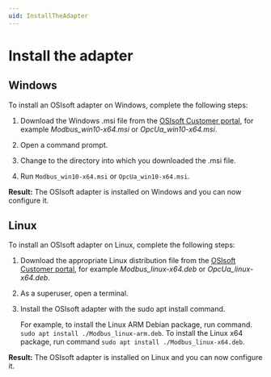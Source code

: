 ```yaml
---
uid: InstallTheAdapter
---
```


# Install the adapter

## Windows

To install an OSIsoft adapter on Windows, complete the following steps:

1. Download the Windows .msi file from the [OSIsoft Customer portal](https://customers.osisoft.com/s/products), for example _Modbus_win10-x64.msi_ or _OpcUa_win10-x64.msi_.

2. Open a command prompt.

3. Change to the directory into which you downloaded the .msi file.

4. Run `Modbus_win10-x64.msi` or `OpcUa_win10-x64.msi`.

**Result:** The OSIsoft adapter is installed on Windows and you can now configure it.

## Linux

To install an OSIsoft adapter on Linux, complete the following steps:

1. Download the appropriate Linux distribution file from the [OSIsoft Customer portal](https://customers.osisoft.com/s/products), for example _Modbus_linux-x64.deb_ or _OpcUa_linux-x64.deb_.
2. As a superuser, open a terminal.
3. Install the OSIsoft adapter with the sudo apt install command. 

    For example, to install the Linux ARM Debian package, run command. `sudo apt install ./Modbus_linux-arm.deb`. To install the Linux    x64 package, run command `sudo apt install ./Modbus_linux-x64.deb`.

**Result:** The OSIsoft adapter is installed on Linux and you can now configure it.
